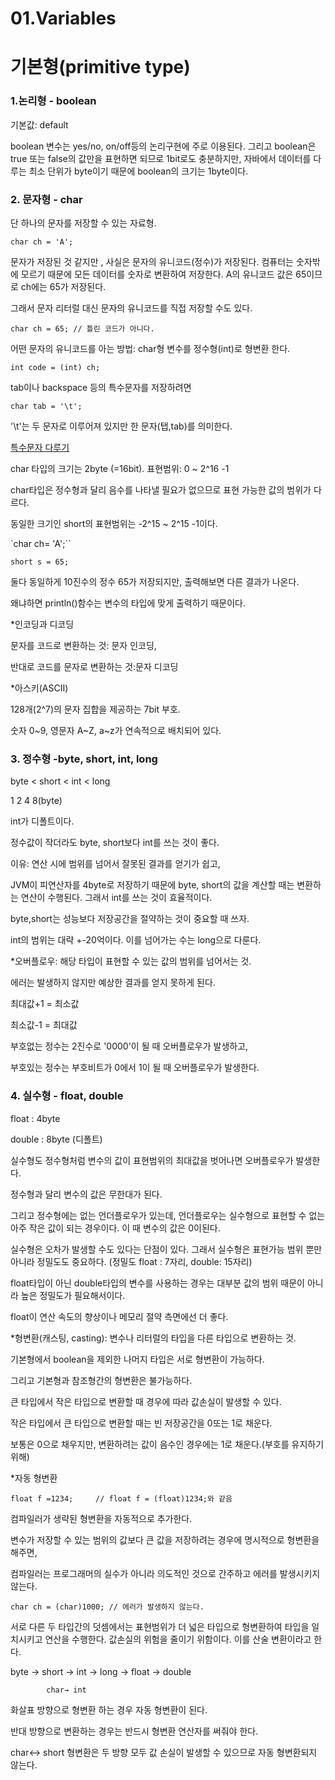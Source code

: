 # 01.Variables

# 기본형(primitive type)

### 1.논리형  - boolean

기본값: default

boolean 변수는 yes/no, on/off등의 논리구현에 주로 이용된다. 그리고 boolean은 true 또는 false의 값만을 표현하면 되므로 1bit로도 충분하지만, 자바에서 데이터를 다루는 최소 단위가 byte이기 때문에 boolean의 크기는 1byte이다.

### 2. 문자형 - char

단 하나의 문자를 저장할 수 있는 자료형. 

`char ch = 'A';`

문자가 저장된 것 같지만 , 사실은 문자의 유니코드(정수)가 저장된다. 컴퓨터는 숫자밖에 모르기 때문에 모든 데이터를 숫자로 변환하여 저장한다. A의 유니코드 값은 65이므로 ch에는 65가 저장된다.

그래서 문자 리터럴 대신 문자의 유니코드를 직접 저장할 수도 있다.

`char ch = 65; // 틀린 코드가 아니다.`

어떤 문자의 유니코드를 아는 방법:  char형 변수를 정수형(int)로 형변환 한다.

`int code = (int) ch;`

tab이나 backspace 등의 특수문자를 저장하려면

`char tab = '\t';`

'\t'는 두 문자로 이루어져 있지만 한 문자(탭,tab)를 의미한다.  

[특수문자 다루기](https://www.notion.so/63b71bcb702743e895f3c39ba43d58fd)

char 타입의 크기는 2byte (=16bit).  표현범위: 0 ~ 2^16 -1

char타입은 정수형과 달리 음수를 나타낼 필요가 없으므로 표현 가능한 값의 범위가 다르다.

동일한 크기인 short의 표현범위는 -2^15 ~ 2^15 -1이다.

`char ch= 'A';``

`short s = 65;`

둘다 동일하게 10진수의 정수 65가 저장되지만, 출력해보면 다른 결과가 나온다.

왜냐하면 println()함수는 변수의 타입에 맞게 출력하기 때문이다. 

*인코딩과 디코딩

문자를 코드로 변환하는 것: 문자 인코딩, 

반대로 코드를 문자로 변환하는 것:문자 디코딩

*아스키(ASCII)

128개(2^7)의 문자 집합을 제공하는 7bit 부호.

숫자 0~9, 영문자 A~Z, a~z가 연속적으로 배치되어 있다.

### 3. 정수형 -byte, short, int, long

byte < short < int < long

1       2          4        8(byte)

int가 디폴트이다.

정수값이 작더라도 byte, short보다 int를 쓰는 것이 좋다.

이유:  연산 시에 범위를 넘어서 잘못된 결과를 얻기가 쉽고,

JVM이 피연산자를 4byte로 저장하기 때문에 byte, short의 값을 계산할 때는 변환하는 연산이 수행된다. 그래서 int를 쓰는 것이 효율적이다.

byte,short는 성능보다 저장공간을 절약하는 것이 중요할 때 쓰자.

int의 범위는 대략 +-20억이다. 이를 넘어가는 수는 long으로 다룬다. 

*오버플로우: 해당 타입이 표현할 수 있는 값의 범위를 넘어서는 것.

에러는 발생하지 않지만 예상한 결과를 얻지 못하게 된다. 

최대값+1 = 최소값

최소값-1 = 최대값

부호없는 정수는 2진수로 '0000'이 될 때 오버플로우가 발생하고,

부호있는 정수는 부호비트가 0에서 1이 될 때 오버플로우가 발생한다. 

### 4. 실수형 - float, double

float : 4byte

double : 8byte (디폴트)

실수형도 정수형처럼 변수의 값이 표현범위의 최대값을 벗어나면 오버플로우가 발생한다.

정수형과 달리 변수의 값은 무한대가 된다.

그리고 정수형에는 없는 언더플로우가 있는데, 언더플로우는 실수형으로 표현할 수 없는 아주 작은 값이 되는 경우이다. 이 때 변수의 값은 0이된다. 

실수형은 오차가 발생할 수도 있다는 단점이 있다. 그래서 실수형은 표현가능 범위 뿐만 아니라 정밀도도 중요하다. (정밀도 float : 7자리, double: 15자리)

float타입이 아닌 double타입의 변수를 사용하는 경우는 대부분 값의 범위 때문이 아니라 높은 정밀도가 필요해서이다. 

float이 연산 속도의 향상이나 메모리 절약 측면에선 더 좋다.  

*형변환(캐스팅, casting): 변수나 리터럴의 타입을 다른 타입으로 변환하는 것. 

기본형에서 boolean을 제외한 나머지 타입은 서로 형변환이 가능하다.

그리고 기본형과 참조형간의 형변환은 불가능하다. 

큰 타입에서 작은 타입으로 변환할 때 경우에 따라 값손실이 발생할 수 있다. 

작은 타입에서 큰 타입으로 변환할 때는 빈 저장공간을 0또는 1로 채운다.

보통은 0으로 채우지만, 변환하려는 값이 음수인 경우에는 1로 채운다.(부호를 유지하기 위해)

*자동 형변환

`float f =1234;     // float f = (float)1234;와 같음`

컴파일러가 생략된 형변환을 자동적으로 추가한다.

변수가 저장할 수 있는 범위의 값보다 큰 값을 저장하려는 경우에 명시적으로 형변환을 해주면,

컴파일러는 프로그래머의 실수가 아니라 의도적인 것으로 간주하고 에러를 발생시키지 않는다.

`char ch = (char)1000; // 에러가 발생하지 않는다.`

서로 다른 두 타입간의 덧셈에서는 표현범위가 더 넓은 타입으로 형변환하여 타입을 일치시키고 연산을 수행한다. 값손실의 위험을 줄이기 위함이다. 이를 산술 변환이라고 한다. 

byte → short → int → long → float → double

            char→ int

화살표 방향으로 형변환 하는 경우 자동 형변환이 된다. 

반대 방향으로 변환하는 경우는 반드시 형변환 연산자를 써줘야 한다. 

char↔ short 형변환은 두 방향 모두 값 손실이 발생할 수 있으므로 자동 형변환되지 않는다.